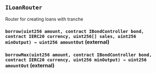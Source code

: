 ## `ILoanRouter`



Router for creating loans with tranche


### `borrow(uint256 amount, contract IBondController bond, contract IERC20 currency, uint256[] sales, uint256 minOutput) → uint256 amountOut` (external)





### `borrowMax(uint256 amount, contract IBondController bond, contract IERC20 currency, uint256 minOutput) → uint256 amountOut` (external)









